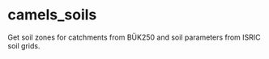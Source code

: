 # camels_soils
Get soil zones for catchments from BÜK250 and soil parameters from ISRIC soil grids.
